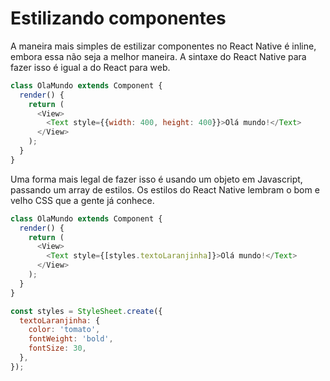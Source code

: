 # Estilizando componentes

A maneira mais simples de estilizar componentes no React Native é inline, embora essa não seja a melhor maneira. A sintaxe do React Native para fazer isso é igual a do React para web.

```js
class OlaMundo extends Component {
  render() {
    return (
      <View>
        <Text style={{width: 400, height: 400}}>Olá mundo!</Text>
      </View>
    );
  }
}
```
Uma forma mais legal de fazer isso é usando um objeto em Javascript, passando um array de estilos. Os estilos do React Native lembram o bom e velho CSS que a gente já conhece.

```js
class OlaMundo extends Component {
  render() {
    return (
      <View>
        <Text style={[styles.textoLaranjinha]}>Olá mundo!</Text>
      </View>
    );
  }
}

const styles = StyleSheet.create({
  textoLaranjinha: {
    color: 'tomato',
    fontWeight: 'bold',
    fontSize: 30,
  },
});

```
